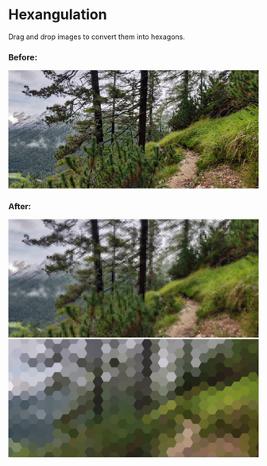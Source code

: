 # Hexangulation
Drag and drop images to convert them into hexagons.

### Before:
<img src="https://raw.githubusercontent.com/MaX-Lo/Hexangulation/master/documentation/example_original.jpg">

### After:
<img src="https://raw.githubusercontent.com/MaX-Lo/Hexangulation/master/documentation/example_small_hexagons.png">
<img src="https://raw.githubusercontent.com/MaX-Lo/Hexangulation/master/documentation/example_medium_hexagons.png">

